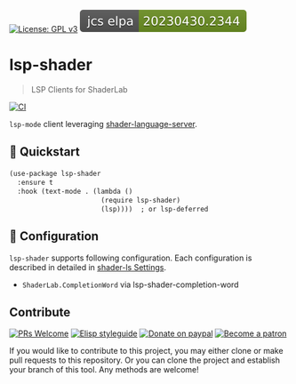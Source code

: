 [![License: GPL v3](https://img.shields.io/badge/License-GPL%20v3-blue.svg)](https://www.gnu.org/licenses/gpl-3.0)
[![JCS-ELPA](https://raw.githubusercontent.com/jcs-emacs/badges/master/elpa/v/lsp-shader.svg)](https://jcs-emacs.github.io/jcs-elpa/#/lsp-shader)

# lsp-shader
> LSP Clients for ShaderLab

[![CI](https://github.com/shader-ls/lsp-shader/actions/workflows/test.yml/badge.svg)](https://github.com/shader-ls/lsp/actions/workflows/test.yml)

`lsp-mode` client leveraging [shader-language-server](https://github.com/shader-ls/shader-language-server).

## 💾 Quickstart

```elisp
(use-package lsp-shader
  :ensure t
  :hook (text-mode . (lambda ()
                       (require lsp-shader)
                       (lsp))))  ; or lsp-deferred
```

## 🔧 Configuration

`lsp-shader` supports following configuration. Each configuration is described
in detailed in [shader-ls Settings](https://github.com/shader-ls/shader-language-server#-settings).

- `ShaderLab.CompletionWord` via lsp-shader-completion-word

## Contribute

[![PRs Welcome](https://img.shields.io/badge/PRs-welcome-brightgreen.svg)](http://makeapullrequest.com)
[![Elisp styleguide](https://img.shields.io/badge/elisp-style%20guide-purple)](https://github.com/bbatsov/emacs-lisp-style-guide)
[![Donate on paypal](https://img.shields.io/badge/paypal-donate-1?logo=paypal&color=blue)](https://www.paypal.me/jcs090218)
[![Become a patron](https://img.shields.io/badge/patreon-become%20a%20patron-orange.svg?logo=patreon)](https://www.patreon.com/jcs090218)

If you would like to contribute to this project, you may either
clone or make pull requests to this repository. Or you can
clone the project and establish your branch of this tool.
Any methods are welcome!
